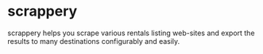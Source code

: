 # scrappery

scrappery helps you scrape various rentals listing web-sites and export the results to many destinations configurably and easily.

